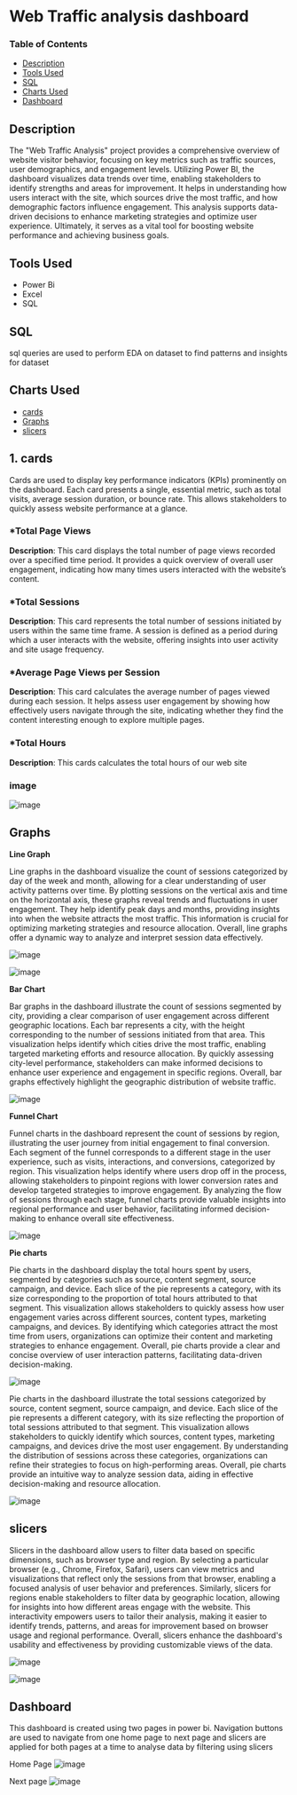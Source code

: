 # Web Traffic analysis dashboard 


### Table of Contents
- [Description](#description)
- [Tools Used](#Tools-Used)
- [SQL](#sql)
- [Charts Used](#charts-used)
- [Dashboard](#Dashboard)

## Description
The "Web Traffic Analysis" project provides a comprehensive overview of website visitor behavior, focusing on key metrics such as traffic sources, user demographics, and engagement levels.
Utilizing Power BI, the dashboard visualizes data trends over time, enabling stakeholders to identify strengths and areas for improvement. 
It helps in understanding how users interact with the site, which sources drive the most traffic, and how demographic factors influence engagement. 
This analysis supports data-driven decisions to enhance marketing strategies and optimize user experience.
Ultimately, it serves as a vital tool for boosting website performance and achieving business goals.

## Tools Used 
* Power Bi 
* Excel
* SQL 

## SQL
sql queries are used to perform  EDA on dataset to find patterns and insights for dataset

## Charts Used
- [cards](#cards)
- [Graphs](#Graphs)
- [slicers](#slicers)

## 1. cards
Cards are used to display key performance indicators (KPIs) prominently on the dashboard. Each card presents a single, 
essential metric, such as total visits, average session duration, or bounce rate. 
This allows stakeholders to quickly assess website performance at a glance.

### *Total Page Views
**Description**: This card displays the total number of page views recorded over a specified time period. It provides a quick overview of overall user engagement, indicating how many times users interacted with the website’s content.

### *Total Sessions
**Description**: This card represents the total number of sessions initiated by users within the same time frame. A session is defined as a period during which a user interacts with the website, offering insights into user activity and site usage frequency.

### *Average Page Views per Session
**Description**: This card calculates the average number of pages viewed during each session. It helps assess user engagement by showing how effectively users navigate through the site, indicating whether they find the content interesting enough to explore multiple pages.

### *Total Hours 
**Description**: This cards calculates the total hours of our web site 
### image
![image](https://github.com/user-attachments/assets/4e3e5b78-7887-4244-b933-684ca5e76e38)

## Graphs 

**Line Graph**

Line graphs in the dashboard visualize the count of sessions categorized by day of the week and month, allowing for a clear understanding of user activity patterns over time. By plotting sessions on the vertical axis and time on the horizontal axis, these graphs reveal trends and fluctuations in user engagement. They help identify peak days and months, providing insights into when the website attracts the most traffic. This information is crucial for optimizing marketing strategies and resource allocation. Overall, line graphs offer a dynamic way to analyze and interpret session data effectively.


![image](https://github.com/user-attachments/assets/2a06bd76-4a44-4193-b33f-6099d3b14aff)

![image](https://github.com/user-attachments/assets/fa1634f6-28b7-4aa8-b7b1-8558e3dafb9d)



**Bar Chart** 

Bar graphs in the dashboard illustrate the count of sessions segmented by city, providing a clear comparison of user engagement across different geographic locations. Each bar represents a city, with the height corresponding to the number of sessions initiated from that area. This visualization helps identify which cities drive the most traffic, enabling targeted marketing efforts and resource allocation. By quickly assessing city-level performance, stakeholders can make informed decisions to enhance user experience and engagement in specific regions. Overall, bar graphs effectively highlight the geographic distribution of website traffic.

![image](https://github.com/user-attachments/assets/adfa8727-b105-4894-b792-d701ed1ce6c1)


**Funnel Chart**

Funnel charts in the dashboard represent the count of sessions by region, illustrating the user journey from initial engagement to final conversion. Each segment of the funnel corresponds to a different stage in the user experience, such as visits, interactions, and conversions, categorized by region. This visualization helps identify where users drop off in the process, allowing stakeholders to pinpoint regions with lower conversion rates and develop targeted strategies to improve engagement. By analyzing the flow of sessions through each stage, funnel charts provide valuable insights into regional performance and user behavior, facilitating informed decision-making to enhance overall site effectiveness.

![image](https://github.com/user-attachments/assets/bb3d0ece-aa41-4d47-b37f-1c74146b17ad)

**Pie charts**


Pie charts in the dashboard display the total hours spent by users, segmented by categories such as source, content segment, source campaign, and device. Each slice of the pie represents a category, with its size corresponding to the proportion of total hours attributed to that segment. This visualization allows stakeholders to quickly assess how user engagement varies across different sources, content types, marketing campaigns, and devices. By identifying which categories attract the most time from users, organizations can optimize their content and marketing strategies to enhance engagement. Overall, pie charts provide a clear and concise overview of user interaction patterns, facilitating data-driven decision-making.

![image](https://github.com/user-attachments/assets/12b79764-c454-42dc-93aa-af2988313014)

Pie charts in the dashboard illustrate the total sessions categorized by source, content segment, source campaign, and device. Each slice of the pie represents a different category, with its size reflecting the proportion of total sessions attributed to that segment. This visualization allows stakeholders to quickly identify which sources, content types, marketing campaigns, and devices drive the most user engagement. By understanding the distribution of sessions across these categories, organizations can refine their strategies to focus on high-performing areas. Overall, pie charts provide an intuitive way to analyze session data, aiding in effective decision-making and resource allocation.

![image](https://github.com/user-attachments/assets/ef6c5ca3-3957-424e-8ede-dca0ec238cd3)

## slicers

Slicers in the dashboard allow users to filter data based on specific dimensions, such as browser type and region. By selecting a particular browser (e.g., Chrome, Firefox, Safari), users can view metrics and visualizations that reflect only the sessions from that browser, enabling a focused analysis of user behavior and preferences. Similarly, slicers for regions enable stakeholders to filter data by geographic location, allowing for insights into how different areas engage with the website. This interactivity empowers users to tailor their analysis, making it easier to identify trends, patterns, and areas for improvement based on browser usage and regional performance. Overall, slicers enhance the dashboard's usability and effectiveness by providing customizable views of the data.

![image](https://github.com/user-attachments/assets/25914e46-0835-4960-9c69-d788cb764f61)


![image](https://github.com/user-attachments/assets/fcf49226-4951-4981-adec-48449fe95af2)

## Dashboard 

This dashboard is created using two pages in power bi. Navigation buttons are used to navigate from one home page to next page and slicers are applied for both pages at a time to analyse data by filtering using slicers 

Home Page 
![image](https://github.com/user-attachments/assets/c81b3c41-26d3-47bf-ab55-e391511f7a2d)


Next page 
![image](https://github.com/user-attachments/assets/235df349-4feb-45dd-99ce-8ec052df7e93)









